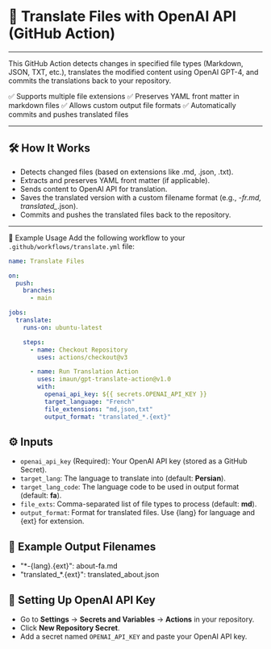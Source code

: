 # 🚀 Translate Files with OpenAI API (GitHub Action)
---
This GitHub Action detects changes in specified file types (Markdown, JSON, TXT, etc.), translates the modified content using OpenAI GPT-4, and commits the translations back to your repository.

✅ Supports multiple file extensions
✅ Preserves YAML front matter in markdown files
✅ Allows custom output file formats
✅ Automatically commits and pushes translated files

---
## 🛠 How It Works
- Detects changed files (based on extensions like .md, .json, .txt).
- Extracts and preserves YAML front matter (if applicable).
- Sends content to OpenAI API for translation.
- Saves the translated version with a custom filename format (e.g., *-fr.md, translated_*.json).
- Commits and pushes the translated files back to the repository.

---
📌 Example Usage
Add the following workflow to your `.github/workflows/translate.yml` file:

```yaml
name: Translate Files

on:
  push:
    branches:
      - main

jobs:
  translate:
    runs-on: ubuntu-latest

    steps:
      - name: Checkout Repository
        uses: actions/checkout@v3

      - name: Run Translation Action
        uses: imaun/gpt-translate-action@v1.0
        with:
          openai_api_key: ${{ secrets.OPENAI_API_KEY }}
          target_language: "French"
          file_extensions: "md,json,txt"
          output_format: "translated_*.{ext}"
```
## ⚙️ Inputs
- `openai_api_key` (Required): Your OpenAI API key (stored as a GitHub Secret).
- `target_lang`: The language to translate into (default: **Persian**).
- `target_lang_code`: The language code to be used in output format (default: **fa**).
- `file_exts`: Comma-separated list of file types to process (default: **md**).
- `output_format`: Format for translated files. Use {lang} for language and {ext} for extension.

## 🎯 Example Output Filenames
- "*-{lang}.{ext}": about-fa.md
- "translated_*.{ext}": translated_about.json

## 🔑 Setting Up OpenAI API Key
- Go to **Settings** → **Secrets and Variables** → **Actions** in your repository.
- Click **New Repository Secret**.
- Add a secret named `OPENAI_API_KEY` and paste your OpenAI API key.


